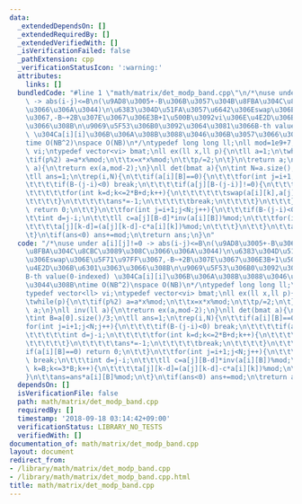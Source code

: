 ```yaml
---
data:
  _extendedDependsOn: []
  _extendedRequiredBy: []
  _extendedVerifiedWith: []
  _isVerificationFailed: false
  _pathExtension: cpp
  _verificationStatusIcon: ':warning:'
  attributes:
    links: []
  bundledCode: "#line 1 \"math/matrix/det_modp_band.cpp\"\n/*\nuse under a[i][j]!=0\
    \ -> abs(i-j)<=B\n(\u9AD8\u3005+-B\u306B\u3057\u304B\u8FBA\u304C\u8CBC\u3089\u308C\
    \u3066\u306A\u3044)\n\u6383\u304D\u51FA\u3057\u6642\u306Eswap\u306E\u5F71\u97FF\
    \u3067,-B~+2B\u307E\u3067\u306E3B+1\u500B\u3092vi\u306E\u4E2D\u306B\u6301\u3063\
    \u3066\u308B\n\u9069\u5F53\u306B0\u3092\u3064\u3081\u3066B-th value(0-indexed)\
    \ \u304Ca[i][i]\u306B\u306A\u308B\u3088\u3046\u306B\u3057\u3066\u3044\u308B\n\
    time O(NB^2)\nspace O(NB)\n*/\ntypedef long long ll;\nll mod=1e9+7;\ntypedef vector<ll>\
    \ vi;\ntypedef vector<vi> bmat;\nll ex(ll x,ll p){\n\tll a=1;\n\twhile(p){\n\t\
    \tif(p%2) a=a*x%mod;\n\t\tx=x*x%mod;\n\t\tp/=2;\n\t}\n\treturn a;\n}\nll inv(ll\
    \ a){\n\treturn ex(a,mod-2);\n}\nll det(bmat a){\n\tint N=a.size();\n\tint B=a[0].size()/3;\n\
    \tll ans=1;\n\trep(i,N){\n\t\tif(a[i][B]==0){\n\t\t\tfor(int j=i+1;j<N;j++){\n\
    \t\t\t\tif(B-(j-i)<0) break;\n\t\t\t\tif(a[j][B-(j-i)]!=0){\n\t\t\t\t\tint d=j-i;\n\
    \t\t\t\t\tfor(int k=d;k<=2*B+d;k++){\n\t\t\t\t\t\tswap(a[i][k],a[j][k-d]);\n\t\
    \t\t\t\t}\n\t\t\t\t\tans*=-1;\n\t\t\t\t\tbreak;\n\t\t\t\t}\n\t\t\t}\n\t\t\tif(a[i][B]==0)\
    \ return 0;\n\t\t}\n\t\tfor(int j=i+1;j<N;j++){\n\t\t\tif(B-(j-i)<0) break;\n\t\
    \t\tint d=j-i;\n\t\t\tll c=a[j][B-d]*inv(a[i][B])%mod;\n\t\t\tfor(int k=B;k<=3*B;k++){\n\
    \t\t\t\ta[j][k-d]=(a[j][k-d]-c*a[i][k])%mod;\n\t\t\t}\n\t\t}\n\t\tans=ans*a[i][B]%mod;\n\
    \t}\n\tif(ans<0) ans+=mod;\n\treturn ans;\n}\n"
  code: "/*\nuse under a[i][j]!=0 -> abs(i-j)<=B\n(\u9AD8\u3005+-B\u306B\u3057\u304B\
    \u8FBA\u304C\u8CBC\u3089\u308C\u3066\u306A\u3044)\n\u6383\u304D\u51FA\u3057\u6642\
    \u306Eswap\u306E\u5F71\u97FF\u3067,-B~+2B\u307E\u3067\u306E3B+1\u500B\u3092vi\u306E\
    \u4E2D\u306B\u6301\u3063\u3066\u308B\n\u9069\u5F53\u306B0\u3092\u3064\u3081\u3066\
    B-th value(0-indexed) \u304Ca[i][i]\u306B\u306A\u308B\u3088\u3046\u306B\u3057\u3066\
    \u3044\u308B\ntime O(NB^2)\nspace O(NB)\n*/\ntypedef long long ll;\nll mod=1e9+7;\n\
    typedef vector<ll> vi;\ntypedef vector<vi> bmat;\nll ex(ll x,ll p){\n\tll a=1;\n\
    \twhile(p){\n\t\tif(p%2) a=a*x%mod;\n\t\tx=x*x%mod;\n\t\tp/=2;\n\t}\n\treturn\
    \ a;\n}\nll inv(ll a){\n\treturn ex(a,mod-2);\n}\nll det(bmat a){\n\tint N=a.size();\n\
    \tint B=a[0].size()/3;\n\tll ans=1;\n\trep(i,N){\n\t\tif(a[i][B]==0){\n\t\t\t\
    for(int j=i+1;j<N;j++){\n\t\t\t\tif(B-(j-i)<0) break;\n\t\t\t\tif(a[j][B-(j-i)]!=0){\n\
    \t\t\t\t\tint d=j-i;\n\t\t\t\t\tfor(int k=d;k<=2*B+d;k++){\n\t\t\t\t\t\tswap(a[i][k],a[j][k-d]);\n\
    \t\t\t\t\t}\n\t\t\t\t\tans*=-1;\n\t\t\t\t\tbreak;\n\t\t\t\t}\n\t\t\t}\n\t\t\t\
    if(a[i][B]==0) return 0;\n\t\t}\n\t\tfor(int j=i+1;j<N;j++){\n\t\t\tif(B-(j-i)<0)\
    \ break;\n\t\t\tint d=j-i;\n\t\t\tll c=a[j][B-d]*inv(a[i][B])%mod;\n\t\t\tfor(int\
    \ k=B;k<=3*B;k++){\n\t\t\t\ta[j][k-d]=(a[j][k-d]-c*a[i][k])%mod;\n\t\t\t}\n\t\t\
    }\n\t\tans=ans*a[i][B]%mod;\n\t}\n\tif(ans<0) ans+=mod;\n\treturn ans;\n}"
  dependsOn: []
  isVerificationFile: false
  path: math/matrix/det_modp_band.cpp
  requiredBy: []
  timestamp: '2018-09-18 03:14:42+09:00'
  verificationStatus: LIBRARY_NO_TESTS
  verifiedWith: []
documentation_of: math/matrix/det_modp_band.cpp
layout: document
redirect_from:
- /library/math/matrix/det_modp_band.cpp
- /library/math/matrix/det_modp_band.cpp.html
title: math/matrix/det_modp_band.cpp
---
```

